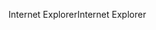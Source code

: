 <span data-ttu-id="2e1b0-101">Internet Explorer</span><span class="sxs-lookup"><span data-stu-id="2e1b0-101">Internet Explorer</span></span>